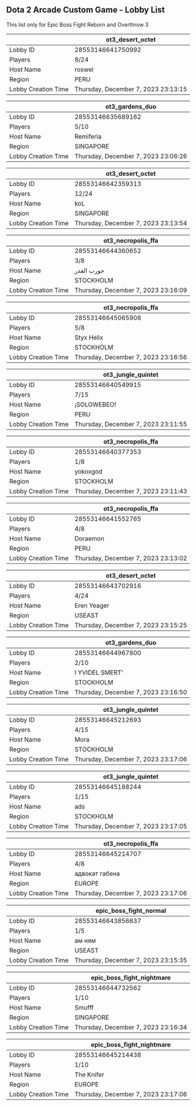 ## Dota 2 Arcade Custom Game - Lobby List

This list only for Epic Boss Fight Reborn and Overthrow 3

|  | ot3_desert_octet |
| ------ | ------ |
| Lobby ID | 28553146641750992 |
| Players | 8/24 |
| Host Name | roswel |
| Region | PERU |
| Lobby Creation Time | Thursday, December 7, 2023 23:13:15 |


|  | ot3_gardens_duo |
| ------ | ------ |
| Lobby ID | 28553146635689162 |
| Players | 5/10 |
| Host Name | Remiferia |
| Region | SINGAPORE |
| Lobby Creation Time | Thursday, December 7, 2023 23:06:26 |


|  | ot3_desert_octet |
| ------ | ------ |
| Lobby ID | 28553146642359313 |
| Players | 12/24 |
| Host Name | koL |
| Region | SINGAPORE |
| Lobby Creation Time | Thursday, December 7, 2023 23:13:54 |


|  | ot3_necropolis_ffa |
| ------ | ------ |
| Lobby ID | 28553146644360652 |
| Players | 3/8 |
| Host Name | جورب القدر |
| Region | STOCKHOLM |
| Lobby Creation Time | Thursday, December 7, 2023 23:16:09 |


|  | ot3_necropolis_ffa |
| ------ | ------ |
| Lobby ID | 28553146645065908 |
| Players | 5/8 |
| Host Name | Styx Helix |
| Region | STOCKHOLM |
| Lobby Creation Time | Thursday, December 7, 2023 23:16:56 |


|  | ot3_jungle_quintet |
| ------ | ------ |
| Lobby ID | 28553146640549915 |
| Players | 7/15 |
| Host Name | ¡SOLOWEBEO! |
| Region | PERU |
| Lobby Creation Time | Thursday, December 7, 2023 23:11:55 |


|  | ot3_necropolis_ffa |
| ------ | ------ |
| Lobby ID | 28553146640377353 |
| Players | 1/8 |
| Host Name | yokoxgod |
| Region | STOCKHOLM |
| Lobby Creation Time | Thursday, December 7, 2023 23:11:43 |


|  | ot3_necropolis_ffa |
| ------ | ------ |
| Lobby ID | 28553146641552765 |
| Players | 4/8 |
| Host Name | Doraemon |
| Region | PERU |
| Lobby Creation Time | Thursday, December 7, 2023 23:13:02 |


|  | ot3_desert_octet |
| ------ | ------ |
| Lobby ID | 28553146643702916 |
| Players | 4/24 |
| Host Name | Eren Yeager |
| Region | USEAST |
| Lobby Creation Time | Thursday, December 7, 2023 23:15:25 |


|  | ot3_gardens_duo |
| ------ | ------ |
| Lobby ID | 28553146644967800 |
| Players | 2/10 |
| Host Name | I YVIDEL SMERT' |
| Region | STOCKHOLM |
| Lobby Creation Time | Thursday, December 7, 2023 23:16:50 |


|  | ot3_jungle_quintet |
| ------ | ------ |
| Lobby ID | 28553146645212693 |
| Players | 4/15 |
| Host Name | Mora |
| Region | STOCKHOLM |
| Lobby Creation Time | Thursday, December 7, 2023 23:17:06 |


|  | ot3_jungle_quintet |
| ------ | ------ |
| Lobby ID | 28553146645188244 |
| Players | 1/15 |
| Host Name | ads |
| Region | STOCKHOLM |
| Lobby Creation Time | Thursday, December 7, 2023 23:17:05 |


|  | ot3_necropolis_ffa |
| ------ | ------ |
| Lobby ID | 28553146645214707 |
| Players | 4/8 |
| Host Name | адвокат габена |
| Region | EUROPE |
| Lobby Creation Time | Thursday, December 7, 2023 23:17:06 |


|  | epic_boss_fight_normal |
| ------ | ------ |
| Lobby ID | 28553146643856637 |
| Players | 1/5 |
| Host Name | ам ням |
| Region | USEAST |
| Lobby Creation Time | Thursday, December 7, 2023 23:15:35 |


|  | epic_boss_fight_nightmare |
| ------ | ------ |
| Lobby ID | 28553146644732562 |
| Players | 1/10 |
| Host Name | Smufff |
| Region | SINGAPORE |
| Lobby Creation Time | Thursday, December 7, 2023 23:16:34 |


|  | epic_boss_fight_nightmare |
| ------ | ------ |
| Lobby ID | 28553146645214438 |
| Players | 1/10 |
| Host Name | The Knifer |
| Region | EUROPE |
| Lobby Creation Time | Thursday, December 7, 2023 23:17:06 |


